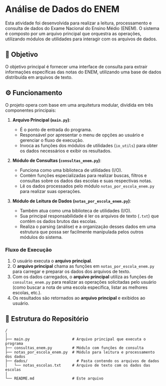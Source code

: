 # Análise de Dados do ENEM

Esta atividade foi desenvolvida para realizar a leitura, processamento e consulta de dados do Exame Nacional do Ensino Médio (ENEM). O sistema é composto por um arquivo principal que orquestra as operações, utilizando módulos de utilidades para interagir com os arquivos de dados.

## 🎯 Objetivo

O objetivo principal é fornecer uma interface de consulta para extrair informações específicas das notas do ENEM, utilizando uma base de dados distribuída em arquivos de texto.

## ⚙️ Funcionamento

O projeto opera com base em uma arquitetura modular, dividida em três componentes principais:

1.  **Arquivo Principal (`main.py`)**:
    * É o ponto de entrada do programa.
    * Responsável por apresentar o menu de opções ao usuário e gerenciar o fluxo de execução.
    * Invoca as funções dos módulos de utilidades (`io_utils`) para obter os dados necessários e exibir os resultados.

2.  **Módulo de Consultas (`consultas_enem.py`)**:
    * Funciona como uma biblioteca de utilidades (I/O).
    * Contém funções especializadas para realizar buscas, filtros e consultas sobre os dados das escolas e suas respectivas notas.
    * Lê os dados processados pelo módulo `notas_por_escola_enem.py` para realizar suas operações.

3.  **Módulo de Leitura de Dados (`notas_por_escola_enem.py`)**:
    * Também atua como uma biblioteca de utilidades (I/O).
    * Sua principal responsabilidade é ler os arquivos de texto (`.txt`) que contêm os dados brutos das escolas.
    * Realiza o parsing (análise) e a organização desses dados em uma estrutura que possa ser facilmente manipulada pelos outros módulos do sistema.

### Fluxo de Execução

1.  O usuário executa o **arquivo principal**.
2.  O **arquivo principal** chama as funções em `notas_por_escola_enem.py` para carregar e preparar os dados dos arquivos de texto.
3.  Com os dados carregados, o **arquivo principal** utiliza as funções de `consultas_enem.py` para realizar as operações solicitadas pelo usuário (como buscar a nota de uma escola específica, listar as melhores escolas, etc.).
4.  Os resultados são retornados ao **arquivo principal** e exibidos ao usuário.

## 📁 Estrutura do Repositório
```
/
│
├── main.py                   # Arquivo principal que executa o programa
├── consultas_enem.py         # Módulo com funções de consulta
├── notas_por_escola_enem.py  # Módulo para leitura e processamento dos dados
├── dados/                      # Pasta contendo os arquivos de dados
│   └── notas_escolas.txt     # Arquivo de texto com os dados das escolas
│
└── README.md                 # Este arquivo
```
